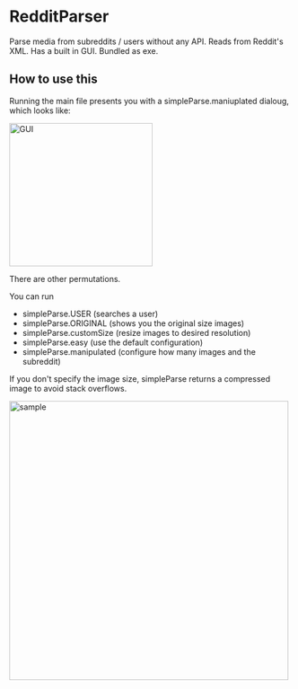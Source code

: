 # RedditParser
Parse media from subreddits / users without any API. Reads from Reddit's XML. Has a built in GUI. Bundled as exe.

## How to use this

Running the main file presents you with a simpleParse.maniuplated dialoug, which looks like:

<img width="255" alt="GUI" src="https://user-images.githubusercontent.com/28206070/83478266-06b92e80-a45b-11ea-9f80-d704ad4ed4b1.png">

There are other permutations.

You can run
  - simpleParse.USER (searches a user)
  - simpleParse.ORIGINAL (shows you the original size images)
  - simpleParse.customSize (resize images to desired resolution)
  - simpleParse.easy (use the default configuration)
  - simpleParse.manipulated (configure how many images and the subreddit)
  
If you don't specify the image size, simpleParse returns a compressed image to avoid stack overflows.

<img width="497" alt="sample" src="https://user-images.githubusercontent.com/28206070/83478267-0751c500-a45b-11ea-9de1-7d7a0fa15960.png">
